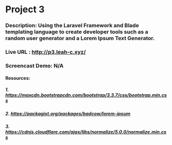 # Project 3
### Description: Using the Laravel Framework and Blade templating language to create developer tools such as a random user generator and a Lorem Ipsum Text Generator.
### Live URL : http://p3.leah-c.xyz/
### Screencast Demo: N/A
#### Resources:
##### 1. https://maxcdn.bootstrapcdn.com/bootstrap/3.3.7/css/bootstrap.min.css
##### 2. https://packagist.org/packages/badcow/lorem-ipsum
##### 3. https://cdnjs.cloudflare.com/ajax/libs/normalize/5.0.0/normalize.min.css
